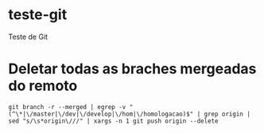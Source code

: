 # teste-git
Teste de Git

# Deletar todas as braches mergeadas do remoto
```
git branch -r --merged | egrep -v "(^\*|\/master|\/dev|\/develop|\/hom|\/homologacao)$" | grep origin | sed "s/\s*origin\///" | xargs -n 1 git push origin --delete
```

